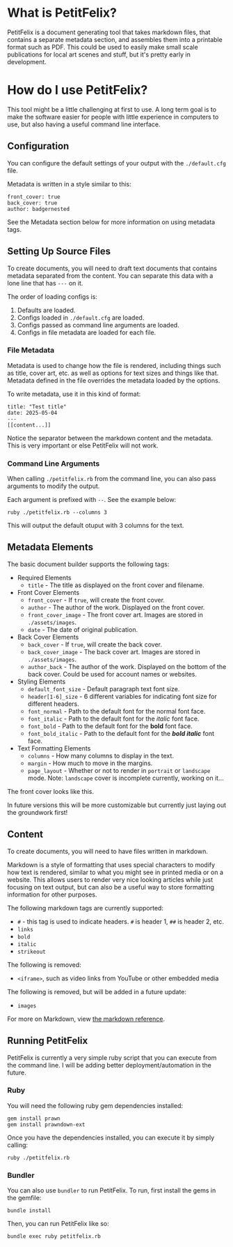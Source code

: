 # What is PetitFelix?

PetitFelix is a document generating tool that takes markdown files, that contains a separate metadata section, and assembles them into a printable format such as PDF. This could be used to easily make small scale publications for local art scenes and stuff, but it's pretty early in development.

# How do I use PetitFelix?

This tool might be a little challenging at first to use. A long term goal is to make the software easier for people with little experience in computers to use, but also having a useful command line interface.

## Configuration

You can configure the default settings of your output with the ``./default.cfg`` file.

Metadata is written in a style similar to this:
```
front_cover: true
back_cover: true
author: badgernested
```

See the Metadata section below for more information on using metadata tags.

## Setting Up Source Files

To create documents, you will need to draft text documents that contains metadata separated from the content. You can separate this data with a lone line that has ``---`` on it.

The order of loading configs is:
1. Defaults are loaded.
2. Configs loaded in ``./default.cfg`` are loaded.
3. Configs passed as command line arguments are loaded.
4. Configs in file metadata are loaded for each file.

### File Metadata

Metadata is used to change how the file is rendered, including things such as title, cover art, etc. as well as options for text sizes and things like that. Metadata defined in the file overrides the metadata loaded by the options.

To write metadata, use it in this kind of format:
```
title: "Test title"
date: 2025-05-04
---
[[content...]]
```

Notice the separator between the markdown content and the metadata. This is very important or else PetitFelix will not work.

### Command Line Arguments

When calling ``./petitfelix.rb`` from the command line, you can also pass arguments to modify the output.

Each argument is prefixed with ``--``. See the example below:

```
ruby ./petitfelix.rb --columns 3
```

This will output the default otuput with 3 columns for the text.

## Metadata Elements

The basic document builder supports the following tags:

* Required Elements
	* ``title`` - The title as displayed on the front cover and filename.
* Front Cover Elements
	* ``front_cover`` - If ``true``, will create the front cover.
	* ``author`` - The author of the work. Displayed on the front cover.
	* ``front_cover_image`` - The front cover art. Images are stored in ``./assets/images``.
	* ``date`` - The date of original publication.
* Back Cover Elements
	* ``back_cover`` - If ``true``, will create the back cover.
	* ``back_cover_image`` - The back cover art. Images are stored in ``./assets/images``.
	* ``author_back`` - The author of the work. Displayed on the bottom of the back cover. Could be used for account names or websites.
* Styling Elements
	* ``default_font_size`` - Default paragraph text font size.
	* ``header[1-6]_size`` - 6 different variables for indicating font size for different headers.
	* ``font_normal`` - Path to the default font for the normal font face. 
	* ``font_italic`` - Path to the default font for the *italic* font face. 
	* ``font_bold`` - Path to the default font for the **bold** font face. 
	* ``font_bold_italic`` - Path to the default font for the ***bold italic*** font face. 
* Text Formatting Elements
	* ``columns`` - How many columns to display in the text.
	* ``margin`` - How much to move in the margins.
	* ``page_layout`` - Whether or not to render in ``portrait`` or ``landscape`` mode. Note: ``landscape`` cover is incomplete currently, working on it...

The front cover looks like this.

In future versions this will be more customizable but currently just laying out the groundwork first!

## Content

To create documents, you will need to have files written in markdown.

Markdown is a style of formatting that uses special characters to modify how text is rendered, similar to what you might see in printed media or on a website. This allows users to render very nice looking articles while just focusing on text output, but can also be a useful way to store formatting information for other purposes.

The following markdown tags are currently supported:
- ``#`` - this tag is used to indicate headers. ``#`` is header 1, ``##`` is header 2, etc.
- ``links``
- ``bold``
- ``italic``
- ``strikeout``

The following is removed:
- ``<iframe>``, such as video links from YouTube or other embedded media

The following is removed, but will be added in a future update:
- ``images``

For more on Markdown, view [the markdown reference](https://www.markdownguide.org/basic-syntax/).

## Running PetitFelix

PetitFelix is currently a very simple ruby script that you can execute from the command line. I will be adding better deployment/automation in the future.

### Ruby

You will need the following ruby gem dependencies installed:

```
gem install prawn
gem install prawndown-ext
```

Once you have the dependencies installed, you can execute it by simply calling:

```
ruby ./petitfelix.rb
```

### Bundler

You can also use ``bundler`` to run PetitFelix. To run, first install the gems in the gemfile:

```
bundle install
```

Then, you can run PetitFelix like so:

```
bundle exec ruby petitfelix.rb
```
